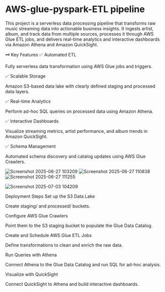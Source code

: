 # AWS-glue-pyspark-ETL pipeline 
This project is a serverless data processing pipeline that transforms raw music streaming data into actionable business insights.
It ingests artist, album, and track data from multiple sources, processes it through AWS Glue ETL jobs, and delivers real-time analytics and interactive dashboards via Amazon Athena and Amazon QuickSight.

🗝️ Key Features
✅ Automated ETL

Fully serverless data transformation using AWS Glue jobs and triggers.

✅ Scalable Storage

Amazon S3-based data lake with clearly defined staging and processed data layers.

✅ Real-time Analytics

Perform ad-hoc SQL queries on processed data using Amazon Athena.

✅ Interactive Dashboards

Visualize streaming metrics, artist performance, and album trends in Amazon QuickSight.

✅ Schema Management

Automated schema discovery and catalog updates using AWS Glue Crawlers.

![Screenshot 2025-06-27 103209](https://github.com/user-attachments/assets/5133a000-30b4-49db-9423-1b931393f9f8)
![Screenshot 2025-06-27 110838](https://github.com/user-attachments/assets/0a3ce44d-c7e0-462d-ac4c-57d09e364e36)
![Screenshot 2025-06-27 111255](https://github.com/user-attachments/assets/61d5f492-95da-473f-91d9-086d3f39991d)



![Screenshot 2025-07-03 104209](https://github.com/user-attachments/assets/a2d5cbdb-60d4-45c3-b808-e9aa29158733)

Deployment Steps
Set up the S3 Data Lake

Create staging/ and processed/ buckets.

Configure AWS Glue Crawlers

Point them to the S3 staging bucket to populate the Glue Data Catalog.

Create and Schedule AWS Glue ETL Jobs

Define transformations to clean and enrich the raw data.

Run Queries with Athena

Connect Athena to the Glue Data Catalog and run SQL for ad-hoc analysis.

Visualize with QuickSight

Connect QuickSight to Athena and build interactive dashboards.



